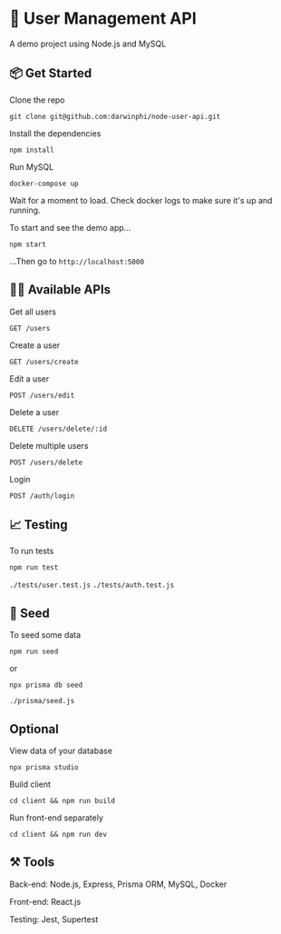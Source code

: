 # 📒 User Management API
A demo project using Node.js and MySQL

## 📦 Get Started
Clone the repo
```
git clone git@github.com:darwinphi/node-user-api.git
```
Install the dependencies
```
npm install
```
Run MySQL

```
docker-compose up
```
Wait for a moment to load. Check docker logs to make sure it's up and running.

To start and see the demo app...
```
npm start
```
...Then go to `http://localhost:5000`

## 👨‍💻 Available APIs
Get all users
```
GET /users
```
Create a user
```
GET /users/create
```
Edit a user
```
POST /users/edit
```
Delete a user
```
DELETE /users/delete/:id
```
Delete multiple users
```
POST /users/delete
```
Login
```
POST /auth/login
```

## 📈 Testing
To  run tests
```
npm run test
```
`./tests/user.test.js`
`./tests/auth.test.js`

## 🌱 Seed
To seed some data
```
npm run seed
```

or
```
npx prisma db seed
```
`./prisma/seed.js`

## Optional
View data of your database
```
npx prisma studio
```
Build client
```
cd client && npm run build
```

Run front-end separately
```
cd client && npm run dev
```


## ⚒️ Tools
Back-end: Node.js, Express, Prisma ORM, MySQL, Docker

Front-end: React.js

Testing: Jest, Supertest

